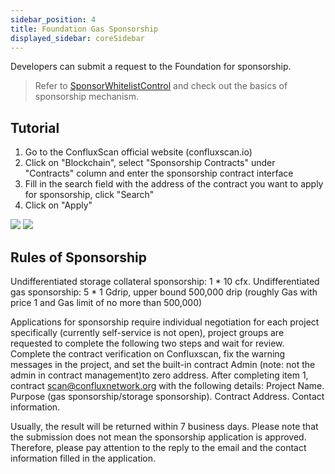 ```yaml
---
sidebar_position: 4
title: Foundation Gas Sponsorship
displayed_sidebar: coreSidebar
---
```


Developers can submit a request to the Foundation for sponsorship.

> Refer to [SponsorWhitelistControl](../learn/core-space-basics/internal-contracts/sponsor-whitelist-control.md) and check out the basics of sponsorship mechanism.

## Tutorial

1. Go to the ConfluxScan official website (confluxscan.io)
2. Click on "Blockchain", select "Sponsorship Contracts" under "Contracts" column and enter the sponsorship contract interface
3. Fill in the search field with the address of the contract you want to apply for sponsorship, click "Search"
4. Click on "Apply"

![](image/2023-03-06-18-12-16.png)
![](image/2023-03-06-18-12-27.png)

## Rules of Sponsorship

Undifferentiated storage collateral sponsorship: 1 * 10 cfx.
Undifferentiated gas sponsorship: 5 * 1 Gdrip, upper bound 500,000 drip (roughly Gas with price 1 and Gas limit of no more than 500,000)

Applications for sponsorship require individual negotiation for each project specifically (currently self-service is not open), project groups are requested to complete the following two steps and wait for review.
Complete the contract verification on Confluxscan, fix the warning messages in the project, and set the built-in contract Admin (note: not the admin in contract management)to zero address.
After completing item 1, contract scan@confluxnetwork.org with the following details:
Project Name.
Purpose (gas sponsorship/storage sponsorship).
Contract Address.
Contact information.

Usually, the result will be returned within 7 business days. Please note that the submission does not mean the sponsorship application is approved. Therefore, please pay attention to the reply to the email and the contact information filled in the application.
